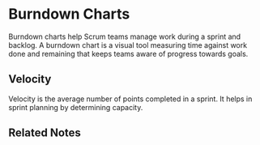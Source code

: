 # Burndown Charts

Burndown charts help Scrum teams manage work during a sprint and backlog. A burndown chart is a visual tool measuring time against work done and remaining that keeps teams aware of progress towards goals.
## Velocity
Velocity is the average number of points completed in a sprint. It helps in sprint planning by determining capacity.
    
## Related Notes
